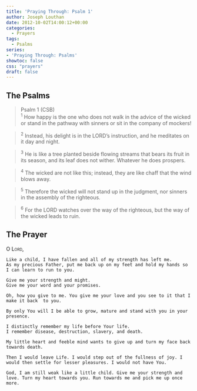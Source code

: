 ```yaml
---
title: 'Praying Through: Psalm 1'
author: Joseph Louthan
date: 2012-10-02T14:00:12+00:00
categories:
  - Prayers
tags:
  - Psalms
series:
- 'Praying Through: Psalms'
showtoc: false
css: "prayers"
draft: false
---
```

## The Psalms

>Psalm 1 (CSB)  
><sup>1</sup> How happy is the one who does not walk in the advice of the wicked or stand in the pathway with sinners or sit in the company of mockers! 

><sup>2</sup> Instead, his delight is in the LORD’s instruction, and he meditates on it day and night. 

><sup>3</sup> He is like a tree planted beside flowing streams that bears its fruit in its season, and its leaf does not wither. Whatever he does prospers. 

><sup>4</sup> The wicked are not like this; instead, they are like chaff that the wind blows away. 

><sup>5</sup> Therefore the wicked will not stand up in the judgment, nor sinners in the assembly of the righteous. 

><sup>6</sup> For the LORD watches over the way of the righteous, but the way of the wicked leads to ruin.

## The Prayer

<div style="font-variant: small-caps;">
  O Lord,
</div>

```text
Like a child, I have fallen and all of my strength has left me.
As my precious Father, put me back up on my feet and hold my hands so I can learn to run to you.

Give me your strength and might.
Give me your word and your promises.

Oh, how you give to me. You give me your love and you see to it that I make it back  to you.

By only You will I be able to grow, mature and stand with you in your presence.
 
I distinctly remember my life before Your life.
I remember disease, destruction, slavery, and death.

My little heart and feeble mind wants to give up and turn my face back towards death.

Then I would leave Life. I would step out of the fullness of joy. I would then settle for lesser pleasures. I would not have You.

God, I am still weak like a little child. Give me your strength and love. Turn my heart towards you. Run towards me and pick me up once more.
```

